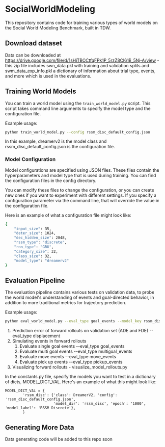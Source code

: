 # SocialWorldModeling

This repository contains code for training various types of world models on the Social World Modeling Benchmark, built in TDW.

## Download dataset

Data can be downloaded at https://drive.google.com/file/d/1sHiTBOCtfqFPk1P_5rzZ8Cl61B_5Nj-A/view - this zip file includes swn_data.pkl with training and validation splits and swm_data_exp_info.pkl a dictionary of information about trial type, events, and more which is used in the evaluations.

## Training World Models

You can train a world model using the `train_world_model.py` script. This script takes command line arguments to specify the model type and the configuration file.

Example usage:

```bash
python train_world_model.py --config rssm_disc_default_config.json
```

In this example, dreamerv2 is the model class and rssm_disc_default_config.json is the configuration file.


### Model Configuration

Model configurations are specified using JSON files. These files contain the hyperparameters and model type that is used during training. You can find the configuration files in the config directory.

You can modify these files to change the configuration, or you can create new ones if you want to experiment with different settings. If you specify a configuration parameter via the command line, that will override the value in the configuration file.

Here is an example of what a configuration file might look like:

```bash
{
    "input_size": 35,
    "deter_size": 1024,
    "dec_hidden_size": 2048,
    "rssm_type": "discrete",
    "rnn_type": "GRU",
    "category_size": 32,
    "class_size": 32,
    "model_type": "dreamerv2"
}
```

## Evaluation Pipeline

The evaluation pipeline contains various tests on validation data, to probe the world model's understanding of events and goal-directed behavior, in addition to more traditional metrics for trajectory prediction.

Example usage:

```bash
python eval_world_model.py --eval_type goal_events --model_key rssm_disc
```

1. Prediction error of forward rollouts on validation set (ADE and FDE) --eval_type displacement
2. Simulating events in forward rollouts 
    1. Evaluate single goal events --eval_type goal_events
    2. Evaluate multi goal events --eval_type multigoal_events
    2. Evaluate move events --eval_type move_events
    3. Evaluate pick up events --eval_type pickup_events
3. Visualizing forward rollouts - visualize_model_rollouts.py

In the constants.py file, specify the models you want to test in a dictionary of dicts, MODEL_DICT_VAL. Here's an example of what this might look like:

```
MODEL_DICT_VAL = {
        'rssm_disc': {'class': DreamerV2, 'config': 'rssm_disc_default_config.json', 
                      'model_dir': 'rssm_disc', 'epoch': '1000', 'model_label': 'RSSM Discrete'},
        }
```

## Generating More Data

Data generating code will be added to this repo soon

